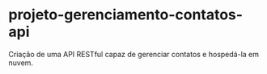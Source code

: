 # projeto-gerenciamento-contatos-api
Criação de uma API RESTful capaz de gerenciar contatos e hospedá-la em nuvem.

